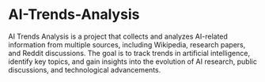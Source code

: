 # AI-Trends-Analysis
AI Trends Analysis is a project that collects and analyzes AI-related information from multiple sources, including Wikipedia, research papers, and Reddit discussions. The goal is to track trends in artificial intelligence, identify key topics, and gain insights into the evolution of AI research, public discussions, and technological advancements.
